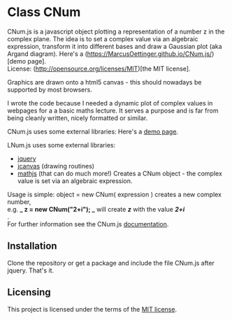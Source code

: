
#  Class CNum

CNum.js is a javascript object plotting a representation of a number z in the
complex plane. The idea is to set a complex value via an algebraic expression,
transform it into different bases and draw a Gaussian plot (aka Argand
diagram). Here's a (https://MarcusOettinger.github.io/CNum.js/)[demo page].  
License: (http://opensource.org/licenses/MIT)[the MIT license].  
 
Graphics are drawn onto a html5 canvas - this should nowadays be supported by
most browsers.  
  
I wrote the code because I needed a dynamic plot of complex values in webpages
for a a basic maths lecture. It serves a purpose and is far from being cleanly
written, nicely formatted or similar.  
  
CNum.js uses some external libraries:
Here's a [demo page](https://marcusoettinger.github.io/LNum.js "Demo page").

LNum.js uses some external libraries:
  * [jquery](http://jquery.org)
  * [jcanvas](http://calebevans.me/projects/jcanvas/) (drawing routines)
  * [mathjs](http://mathjs.org) (that can do much more!)
Creates a CNum object - the complex value is set via an algebraic expression.  
  
Usage is simple: object = new CNum( expression ) creates a new complex number,  
e.g. **_ z = new CNum("2+i"); _**    will create **_z_** with the value
**_2+i_**  
.  
For further information see the CNum.js [documentation](doc/index.html).

## Installation

Clone the repository or get a package and include the file CNum.js after
jquery. That's it.

## Licensing

This project is licensed under the terms of the 
[MIT license](LICENSE.md).
